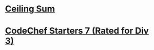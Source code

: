 # [Ceiling Sum](https://www.codechef.com/START7B/problems/CEILSUM)

# [CodeChef Starters 7 (Rated for Div 3)](https://www.codechef.com/START7)